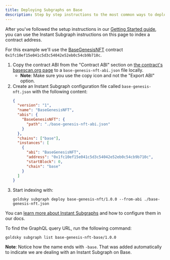 ```yaml
---
title: Deploying Subgraphs on Base
description: Step by step instructions to the most common ways to deploy your subgraphs
---
```


After you've followed the setup instructions in our [Getting Started guide](/), you can use the Instant Subgraph instructions on this page to index a contract address.

For this example we'll use the [BaseGenesisNFT](https://basescan.org/address/0x1fc10ef15e041c5d3c54042e52eb0c54cb9b710c) contract `0x1fc10ef15e041c5d3c54042e52eb0c54cb9b710c`.

1. Copy the contract ABI from the "Contract ABI" section on [the contract's basescan.org page](https://basescan.org/address/0x1fc10ef15e041c5d3c54042e52eb0c54cb9b710c#code) to a `base-genesis-nft-abi.json` file locally.
   - **Note**: Make sure you use the copy icon and not the "Export ABI" option.
1. Create an Instant Subgraph configuration file called `base-genesis-nft.json` with the following content:
   ```json
   {
     "version": "1",
     "name": "BaseGenesisNFT",
     "abis": {
       "BaseGenesisNFT": {
         "path": "./base-genesis-nft-abi.json"
       }
     },
     "chains": ["base"],
     "instances": [
       {
         "abi": "BaseGenesisNFT",
         "address": "0x1fc10ef15e041c5d3c54042e52eb0c54cb9b710c",
         "startBlock": 0,
         "chain": "base"
       }
     ]
   }
   ```
1. Start indexing with:
   ```shell
   goldsky subgraph deploy base-genesis-nft/1.0.0 --from-abi ./base-genesis-nft.json
   ```

You can [learn more about Instant Subgraphs](<(/indexing/instant-subgraphs)>) and how to configure them in our docs.

To find the GraphQL query URL, run the following command:

```shell
goldsky subgraph list base-genesis-nft-base/1.0.0
```

**Note**: Notice how the name ends with `-base`. That was added automatically to indicate we are dealing with an Instant Subgraph on Base.

